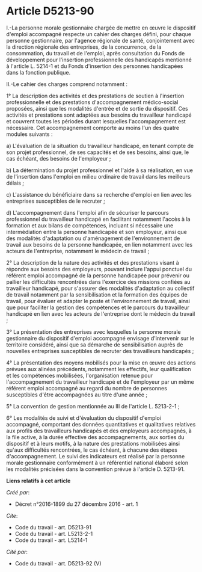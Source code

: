 # Article D5213-90

I.-La personne morale gestionnaire chargée de mettre en œuvre le dispositif d'emploi accompagné respecte un cahier des
charges défini, pour chaque personne gestionnaire, par l'agence régionale de santé, conjointement avec la direction régionale
des entreprises, de la concurrence, de la consommation, du travail et de l'emploi, après consultation du Fonds de
développement pour l'insertion professionnelle des handicapés mentionné à l'article L. 5214-1 et du Fonds d'insertion des
personnes handicapées dans la fonction publique. 

II.-Le cahier des charges comprend notamment : 

1° La description des activités et des prestations de soutien à l'insertion professionnelle et des prestations
d'accompagnement médico-social proposées, ainsi que les modalités d'entrée et de sortie du dispositif. Ces activités et
prestations sont adaptées aux besoins du travailleur handicapé et couvrent toutes les périodes durant lesquelles
l'accompagnement est nécessaire. Cet accompagnement comporte au moins l'un des quatre modules suivants : 

a) L'évaluation de la situation du travailleur handicapé, en tenant compte de son projet professionnel, de ses capacités et
de ses besoins, ainsi que, le cas échéant, des besoins de l'employeur ; 

b) La détermination du projet professionnel et l'aide à sa réalisation, en vue de l'insertion dans l'emploi en milieu
ordinaire de travail dans les meilleurs délais ; 

c) L'assistance du bénéficiaire dans sa recherche d'emploi en lien avec les entreprises susceptibles de le recruter ; 

d) L'accompagnement dans l'emploi afin de sécuriser le parcours professionnel du travailleur handicapé en facilitant
notamment l'accès à la formation et aux bilans de compétences, incluant si nécessaire une intermédiation entre la personne
handicapée et son employeur, ainsi que des modalités d'adaptation ou d'aménagement de l'environnement de travail aux besoins
de la personne handicapée, en lien notamment avec les acteurs de l'entreprise, notamment le médecin de travail ; 

2° La description de la nature des activités et des prestations visant à répondre aux besoins des employeurs, pouvant inclure
l'appui ponctuel du référent emploi accompagné de la personne handicapée pour prévenir ou pallier les difficultés rencontrées
dans l'exercice des missions confiées au travailleur handicapé, pour s'assurer des modalités d'adaptation au collectif de
travail notamment par la sensibilisation et la formation des équipes de travail, pour évaluer et adapter le poste et
l'environnement de travail, ainsi que pour faciliter la gestion des compétences et le parcours du travailleur handicapé en
lien avec les acteurs de l'entreprise dont le médecin du travail ; 

3° La présentation des entreprises avec lesquelles la personne morale gestionnaire du dispositif d'emploi accompagné envisage
d'intervenir sur le territoire considéré, ainsi que sa démarche de sensibilisation auprès de nouvelles entreprises
susceptibles de recruter des travailleurs handicapés ; 

4° La présentation des moyens mobilisés pour la mise en œuvre des actions prévues aux alinéas précédents, notamment les
effectifs, leur qualification et les compétences mobilisées, l'organisation retenue pour l'accompagnement du travailleur
handicapé et de l'employeur par un même référent emploi accompagné au regard du nombre de personnes susceptibles d'être
accompagnées au titre d'une année ; 

5° La convention de gestion mentionnée au III de l'article L. 5213-2-1 ; 

6° Les modalités de suivi et d'évaluation du dispositif d'emploi accompagné, comportant des données quantitatives et
qualitatives relatives aux profils des travailleurs handicapés et des employeurs accompagnés, à la file active, à la durée
effective des accompagnements, aux sorties du dispositif et à leurs motifs, à la nature des prestations mobilisées ainsi
qu'aux difficultés rencontrées, le cas échéant, à chacune des étapes d'accompagnement. Le suivi des indicateurs est réalisé
par la personne morale gestionnaire conformément à un référentiel national élaboré selon les modalités précisées dans la
convention prévue à l'article D. 5213-91.

**Liens relatifs à cet article**

_Créé par_:

  - Décret n°2016-1899 du 27 décembre 2016 - art. 1

_Cite_:

  - Code du travail - art. D5213-91
  - Code du travail - art. L5213-2-1
  - Code du travail - art. L5214-1

_Cité par_:

  - Code du travail - art. D5213-92 (V)
